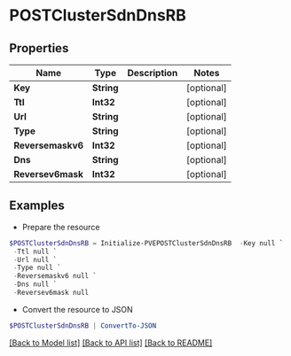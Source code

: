 # POSTClusterSdnDnsRB
## Properties

Name | Type | Description | Notes
------------ | ------------- | ------------- | -------------
**Key** | **String** |  | [optional] 
**Ttl** | **Int32** |  | [optional] 
**Url** | **String** |  | [optional] 
**Type** | **String** |  | [optional] 
**Reversemaskv6** | **Int32** |  | [optional] 
**Dns** | **String** |  | [optional] 
**Reversev6mask** | **Int32** |  | [optional] 

## Examples

- Prepare the resource
```powershell
$POSTClusterSdnDnsRB = Initialize-PVEPOSTClusterSdnDnsRB  -Key null `
 -Ttl null `
 -Url null `
 -Type null `
 -Reversemaskv6 null `
 -Dns null `
 -Reversev6mask null
```

- Convert the resource to JSON
```powershell
$POSTClusterSdnDnsRB | ConvertTo-JSON
```

[[Back to Model list]](../README.md#documentation-for-models) [[Back to API list]](../README.md#documentation-for-api-endpoints) [[Back to README]](../README.md)

